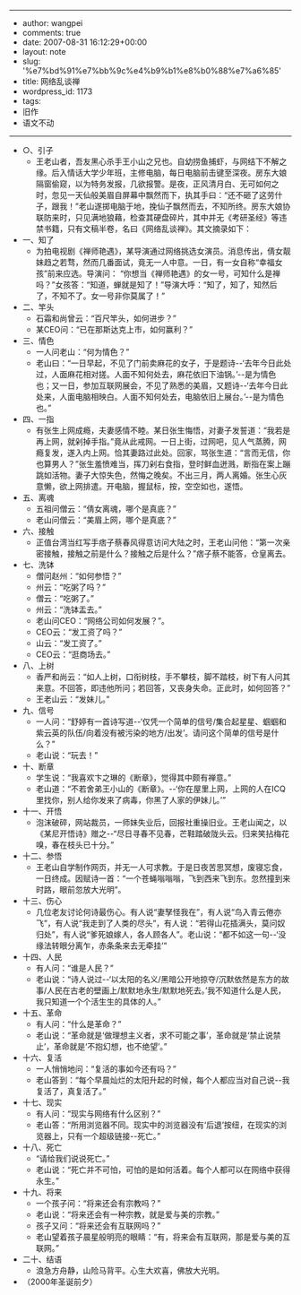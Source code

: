 - --
- author: wangpei
- comments: true
- date: 2007-08-31 16:12:29+00:00
- layout: note
- slug: '%e7%bd%91%e7%bb%9c%e4%b9%b1%e8%b0%88%e7%a6%85'
- title: 网络乱谈禅
- wordpress_id: 1173
- tags:
- 旧作
- 语文不动
- --
- ○、引子
    - 王老山者，吾友黑心杀手王小山之兄也。自幼捞鱼捕虾，与网结下不解之缘。后入情话大学少年班，主修电脑，每日电脑前击键至深夜。房东大娘隔窗偷窥，以为特务发报，几欲报警。是夜，正风清月白、无可如何之时，忽见一天仙般美眉自屏幕中飘然而下，执其手曰：“还不砸了这劳什子，跟我！”老山遂掷电脑于地，挽仙子飘然而去，不知所终。房东大娘协联防来时，只见满地狼藉，检查其硬盘碎片，其中并无《考研圣经》等违禁书籍，只有文稿半卷，名曰《网络乱谈禅》。其文摘录如下：
- 一、知了
    - 为拍电视剧《禅师艳遇》，某导演通过网络挑选女演员。消息传出，倩女靓妹趋之若骛，然而几番面试，竟无一人中意。一日，有一女自称“幸福女孩”前来应选。导演问： “你想当《禅师艳遇》的女一号，可知什么是禅吗？”女孩答：“知道，蝉就是知了！”导演大呼：“知了，知了，知然后了，不知不了。女一号非你莫属了！”
- 二、竿头
    - 石霜和尚曾云：“百尺竿头，如何进步？”
    - 某CEO问：“已在那斯达克上市，如何赢利？”
- 三、情色
    - 一人问老山：“何为情色？”
    - 老山曰：“一日早起，不见了门前卖麻花的女子，于是题诗--‘去年今日此处过，人面麻花相对搓。人面不知何处去，麻花依旧下油锅。’--是为情色也；又一日，参加互联网展会，不见了熟悉的美眉，又题诗--‘去年今日此处来，人面电脑相映白。人面不知何处去，电脑依旧上展台。’--是为情色也。”
- 四、一指
    - 有张生上网成瘾，夫妻感情不睦。某日张生悔悟，对妻子发誓道：“我若是再上网，就剁掉手指。”竟从此戒网。一日上街，过网吧，见人气蒸腾，网瘾复发，遂入内上网。恰其妻路过此处。回家，骂张生道：“言而无信，你也算男人？”张生羞愤难当，挥刀剁右食指，登时鲜血迸溅，断指在案上蹦跳如活物。妻子大惊失色，然悔之晚矣。不出三月，两人离婚。张生心灰意懒，欲上网排遣。开电脑，握鼠标，按，空空如也，遂悟。
- 五、离魂
    - 五祖问僧云：“倩女离魂，哪个是真底？”
    - 老山问僧云：“美眉上网，哪个是真底？”
- 六、接触
    - 正值台湾当红写手痞子蔡春风得意访问大陆之时，王老山问他：“第一次亲密接触，接触之前是什么？接触之后是什么？”痞子蔡不能答，仓皇离去。
- 七、洗钵
    - 僧问赵州：“如何参悟？”
    - 州云：“吃粥了吗？”
    - 僧云：“吃粥了。”
    - 州云：“洗钵盂去。”
    - 老山问CEO：“网络公司如何发展？”。
    - CEO云：“发工资了吗？”
    - 山云：“发工资了。”
    - CEO云：“逛商场去。”
- 八、上树
    - 香严和尚云：“如人上树，口衔树枝，手不攀枝，脚不踏枝，树下有人问其来意。不回答，即违他所问；若回答，又丧身失命。正此时，如何回答？”
    - 王老山云：“发妹儿。”
- 九、信号
    - 一人问：“舒婷有一首诗写道--‘仅凭一个简单的信号/集合起星星、蝈蝈和紫云英的队伍/向着没有被污染的地方/出发’。请问这个简单的信号是什么？”
    - 老山说：“玩去！”
- 十、断章
    - 学生说：“我喜欢卞之琳的《断章》，觉得其中颇有禅意。”
    - 老山道：“不若舍弟王小山的《断章》。--‘你在屋里上网，上网的人在ICQ里找你，别人给你发来了病毒，你黑了人家的伊妹儿。’”
- 十一、开悟
    - 泡沫破碎，网站裁员，一师妹失业后，回报社重操旧业。王老山闻之，以《某尼开悟诗》赠之--“尽日寻春不见春，芒鞋踏破陇头云。归来笑拈梅花嗅，春在枝头已十分。”
- 十二、参悟
    - 王老山自学制作网页，并无一人可求教。于是日夜苦思冥想，废寝忘食，一日终成。因赋诗一首：“一个苍蝇嗡嗡嗡，飞到西来飞到东。忽然撞到来时路，眼前忽放大光明”。
- 十三、伤心
    - 几位老友讨论何诗最伤心。有人说“妻孥怪我在”，有人说“鸟入青云倦亦飞”，有人说“我走到了人类的尽头”，有人说：“若得山花插满头，莫问奴归处”，有人说“爹死娘嫁人，各人顾各人”。老山说：“都不如这一句--‘没缘法转眼分离乍，赤条条来去无牵挂’”
- 十四、人民
    - 有人问：“谁是人民？”
    - 老山说：“诗人说过--‘以太阳的名义/黑暗公开地掠夺/沉默依然是东方的故事/人民在古老的壁画上/默默地永生/默默地死去。’我不知道什么是人民，我只知道一个个活生生的具体的人。”
- 十五、革命
    - 有人问：“什么是革命？”
    - 老山说：“革命就是‘做理想主义者，求不可能之事’，革命就是‘禁止说禁止’，革命就是‘不抱幻想，也不绝望’。”
- 十六、复活
    - 一人悄悄地问：“复活的事如今还有吗？”
    - 老山答到：“每个早晨灿烂的太阳升起的时候，每个人都应当对自己说--我复活了，真复活了。”
- 十七、现实
    - 有人问：“现实与网络有什么区别？”
    - 老山答：“所用浏览器不同。现实中的浏览器没有‘后退’按纽，在现实的浏览器上，只有一个超级链接--死亡。”
- 十八、死亡
    - “请给我们说说死亡。”
    - 老山说：“死亡并不可怕，可怕的是如何活着。每个人都可以在网络中获得永生。”
- 十九、将来
    - 一个孩子问：“将来还会有宗教吗？”
    - 老山说：“将来还会有一种宗教，就是爱与美的宗教。”
    - 孩子又问：“将来还会有互联网吗？”
    - 老山望着孩子晨星般明亮的眼睛：“有，将来会有互联网，那是爱与美的互联网。”
- 二十、结语
    - 浪急方舟静，山险马背平。心生大欢喜，佛放大光明。
- （2000年圣诞前夕）
